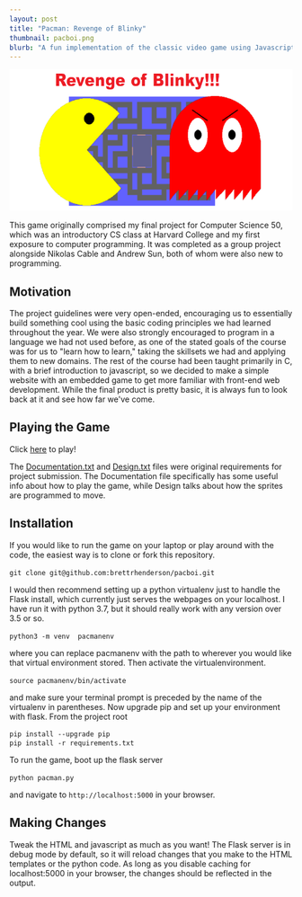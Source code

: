 ```yaml
---
layout: post
title: "Pacman: Revenge of Blinky"
thumbnail: pacboi.png
blurb: "A fun implementation of the classic video game using Javascript."
---
```


![Pacman Logo](/images/pacboi.png)

This game originally comprised my final project for Computer Science 50, which was
an introductory CS class at Harvard College and my first exposure to computer
programming. It was completed as a group project alongside Nikolas Cable and Andrew
Sun, both of whom were also new to programming.

## Motivation
The project guidelines were very open-ended, encouraging us to essentially build
something cool using the basic coding principles we had learned throughout the year.
We were also strongly encouraged to program in a language we had not used before, as
one of the stated goals of the course was for us to "learn how to learn," taking the
skillsets we had and applying them to new domains. The rest of the course had been
taught primarily in C, with a brief introduction to javascript, so we decided to make
a simple website with an embedded game to get more familiar with front-end web
development.  While the final product is pretty basic, it is always fun to look back
at it and see how far we've come.  

## Playing the Game
Click [here](/pacboi/pacman_home.html) to play!  

The [Documentation.txt](Documentation.txt) and [Design.txt](Design.txt) files were original
requirements for project submission. The Documentation file specifically has some useful info
about how to play the game, while Design talks about how the sprites are programmed to move.

## Installation
If you would like to run the game on your laptop or play around with the code, the
easiest way is to clone or fork this repository.

```git clone git@github.com:brettrhenderson/pacboi.git```

I would then recommend setting up a python virtualenv just to handle the Flask install, which
currently just serves the webpages on your localhost. I have run it with python 3.7, but it should
really work with any version over 3.5 or so.

```python3 -m venv  pacmanenv```

where you can replace pacmanenv with the path to wherever you would like that virtual environment
stored.  Then activate the virtualenvironment.

```source pacmanenv/bin/activate```

and make sure your terminal prompt is preceded by the name of the virtualenv in parentheses.
Now upgrade pip and set up your environment with flask.  From the project root

```
pip install --upgrade pip
pip install -r requirements.txt   
```

To run the game, boot up the flask server

```python pacman.py```

and navigate to `http://localhost:5000` in your browser.

## Making Changes
Tweak the HTML and javascript as much as you want! The Flask server is in debug mode by default,
so it will reload changes that you make to the HTML templates or the python code. As long as you
disable caching for localhost:5000 in your browser, the changes should be reflected in the output.
